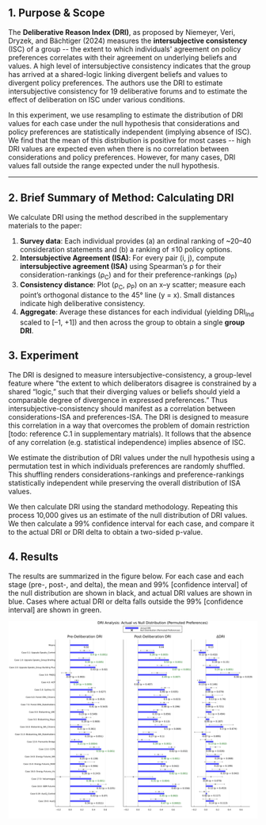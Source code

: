 ## 1. Purpose & Scope  

The **Deliberative Reason Index (DRI)**, as proposed by Niemeyer, Veri, Dryzek, and Bächtiger (2024) measures the **intersubjective consistency** (ISC) of a group -- the extent to which individuals' agreement on policy preferences correlates with their agreement on underlying beliefs and values. A high level of intersubjective consistency indicates that the group has arrived at a shared-logic linking divergent beliefs and values to divergent policy preferences. The authors use the DRI to estimate intersubjective consistency for 19 deliberative forums and to estimate the effect of deliberation on ISC under various conditions.

In this experiment, we use resampling to estimate the distribution of DRI values for each case under the null hypothesis that considerations and policy preferences are statistically independent (implying absence of ISC). We find that the mean of this distribution is positive for most cases -- high DRI values are expected even when there is no correlation between considerations and policy preferences. However, for many cases, DRI values fall outside the range expected under the null hypothesis.

----

## 2. Brief Summary of Method: Calculating DRI  

We calculate DRI using the method described in the supplementary materials to the paper:

1. **Survey data**: Each individual provides (a) an ordinal ranking of ~20–40 consideration statements and (b) a ranking of ≤10 policy options.  
2. **Intersubjective Agreement (ISA)**: For every pair (i, j), compute **intersubjective agreement (ISA)** using Spearman’s ρ for their consideration-rankings (ρ<sub>C</sub>) and for their preference-rankings (ρ<sub>P</sub>) 
3. **Consistency distance**: Plot (ρ<sub>C</sub>, ρ<sub>P</sub>) on an x–y scatter; measure each point’s orthogonal distance to the 45° line (y = x). Small distances indicate high deliberative consistency.  
4. **Aggregate**: Average these distances for each individual (yielding DRI<sub>Ind</sub> scaled to [–1, +1]) and then across the group to obtain a single **group DRI**.  

## 3. Experiment

The DRI is designed to measure intersubjective-consistency, a group-level feature where "the extent to which deliberators disagree is constrained by a shared “logic,” such that their diverging values or beliefs should yield a comparable degree of divergence in expressed preferences.” Thus intersubjective-consistency should manifest as a correlation between considerations-ISA and preferences-ISA. The DRI is designed to measure this correlation in a way that overcomes the problem of domain restriction [todo: reference C.1 in supplementary matrials). It follows that the absence of any correlation (e.g. statistical independence) implies absence of ISC. 

We estimate the distribution of DRI values under the null hypothesis using a permutation test in which individuals preferences are randomly shuffled.  This shuffling renders considerations-rankings and preference-rankings statistically independent while preserving the overall distribution of ISA values.

We then calculate DRI using the standard methodology. Repeating this process 10,000 gives us an estimate of the null distribution of DRI values. We then calculate a 99% confidence interval for each case, and compare it to the actual DRI or DRI delta to obtain a two-sided p-value.


## 4. Results

The results are summarized in the figure below. For each case and each stage (pre-, post-, and delta), the mean and 99% [confidence interval] of the null distribution are shown in black, and actual DRI values are shown in blue. Cases where actual DRI or delta falls outside the 99% [confidence interval] are shown in green.

![Figure 1. Chart of Overall Results](../published-output/permuted-preferences/dri-comparison-permuted-preferences-standard.png)













